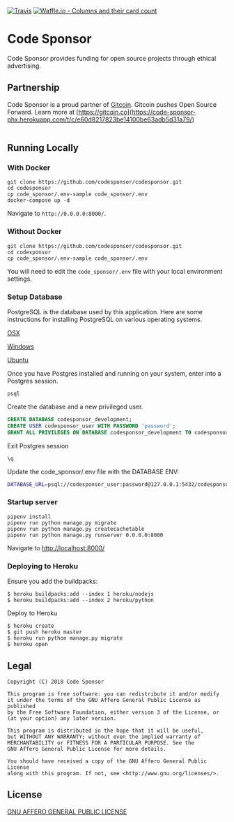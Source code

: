 [![Travis](https://img.shields.io/travis/codesponsor/codesponsor.svg)]()
[![Waffle.io - Columns and their card count](https://badge.waffle.io/codesponsor/codesponsor.svg?columns=all)](https://waffle.io/codesponsor/codesponsor)


# Code Sponsor

Code Sponsor provides funding for open source projects through ethical advertising.

## Partnership

Code Sponsor is a proud partner of [Gitcoin](https://code-sponsor-phx.herokuapp.com/t/c/e60d8217823be14100be63adb5d31a79/).
Gitcoin pushes Open Source Forward. Learn more at [https://gitcoin.co](https://code-sponsor-phx.herokuapp.com/t/c/e60d8217823be14100be63adb5d31a79/)

<img src='https://code-sponsor-phx.herokuapp.com/t/l/e60d8217823be14100be63adb5d31a79/pixel.png' style='width:1px; height:1px;' >

## Running Locally

### With Docker

```
git clone https://github.com/codesponsor/codesponsor.git
cd codesponsor
cp code_sponsor/.env-sample code_sponsor/.env
docker-compose up -d
```
Navigate to `http://0.0.0.0:8000/`.

### Without Docker

```
git clone https://github.com/codesponsor/codesponsor.git
cd codesponsor
cp code_sponsor/.env-sample code_sponsor/.env

```

You will need to edit the `code_sponsor/.env` file with your local environment settings.

### Setup Database

PostgreSQL is the database used by this application. Here are some instructions for installing PostgreSQL on various operating systems.

[OSX](https://www.moncefbelyamani.com/how-to-install-postgresql-on-a-mac-with-homebrew-and-lunchy/)

[Windows](http://www.postgresqltutorial.com/install-postgresql/)

[Ubuntu](https://www.digitalocean.com/community/tutorials/how-to-install-and-use-postgresql-on-ubuntu-16-04)

Once you have Postgres installed and running on your system, enter into a Postgres session.
```
psql
```
Create the database and a new privileged user.
```sql
CREATE DATABASE codesponsor_development;
CREATE USER codesponsor_user WITH PASSWORD 'password';
GRANT ALL PRIVILEGES ON DATABASE codesponsor_development TO codesponsor_user;
```
Exit Postgres session
```
\q
```
Update the code_sponsor/.env file with the DATABASE ENV:

```bash
DATABASE_URL=psql://codesponsor_user:password@127.0.0.1:5432/codesponsor_development
```


### Startup server


```
pipenv install
pipenv run python manage.py migrate
pipenv run python manage.py createcachetable
pipenv run python manage.py runserver 0.0.0.0:8000
```

Navigate to [http://localhost:8000/](http://localhost:8000/)


### Deploying to Heroku

Ensure you add the buildpacks:

    $ heroku buildpacks:add --index 1 heroku/nodejs
    $ heroku buildpacks:add --index 2 heroku/python

Deploy to Heroku

    $ heroku create
    $ git push heroku master
    $ heroku run python manage.py migrate
    $ heroku open

## Legal

```
Copyright (C) 2018 Code Sponsor

This program is free software: you can redistribute it and/or modify
it under the terms of the GNU Affero General Public License as published
by the Free Software Foundation, either version 3 of the License, or
(at your option) any later version.

This program is distributed in the hope that it will be useful,
but WITHOUT ANY WARRANTY; without even the implied warranty of
MERCHANTABILITY or FITNESS FOR A PARTICULAR PURPOSE. See the
GNU Affero General Public License for more details.

You should have received a copy of the GNU Affero General Public License
along with this program. If not, see <http://www.gnu.org/licenses/>.
```

## License
[GNU AFFERO GENERAL PUBLIC LICENSE](./LICENSE)

<!-- Google Analytics -->
<img src='https://ga-beacon.appspot.com/UA-102162972-4/codesponsor/codesponsor' style='width:1px; height:1px;' >
